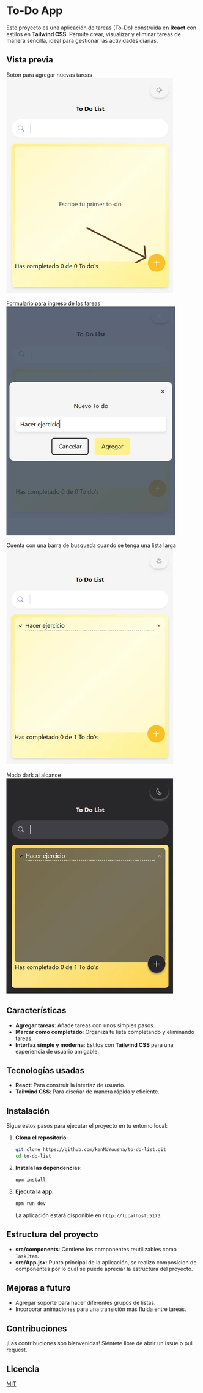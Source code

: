 
# To-Do App

Este proyecto es una aplicación de tareas (To-Do) construida en **React** con estilos en **Tailwind CSS**. Permite crear, visualizar y eliminar tareas de manera sencilla, ideal para gestionar las actividades diarias.

## Vista previa

Boton para agregar nuevas tareas
<br>
<img src="https://raw.githubusercontent.com/kenNoYuusha/to-do-list/refs/heads/main/public/preview/lista-vacia.webp" alt="Boton para agregar nuevas tareas">

Formulario para ingreso de las tareas
<br>
<img src="https://raw.githubusercontent.com/kenNoYuusha/to-do-list/refs/heads/main/public/preview/primer-todo.webp" alt="Formulario para ingreso de las tareas">

Cuenta con una barra de busqueda cuando se tenga una lista larga
<br>
<img src="https://raw.githubusercontent.com/kenNoYuusha/to-do-list/refs/heads/main/public/preview/barra-busqueda.webp" alt="Cuenta con una barra de busqueda cuando se tenga una lista larga">
![]()

Modo dark al alcance
<br>
<img src="https://raw.githubusercontent.com/kenNoYuusha/to-do-list/refs/heads/main/public/preview/modo-dark.webp" alt="Modo dark al alcance">

## Características

- **Agregar tareas**: Añade tareas con unos simples pasos.
- **Marcar como completado**: Organiza tu lista completando y eliminando tareas.
- **Interfaz simple y moderna**: Estilos con **Tailwind CSS** para una experiencia de usuario amigable.

## Tecnologías usadas

- **React**: Para construir la interfaz de usuario.
- **Tailwind CSS**: Para diseñar de manera rápida y eficiente.
  
## Instalación

Sigue estos pasos para ejecutar el proyecto en tu entorno local:

1. **Clona el repositorio**:
   ```bash
   git clone https://github.com/kenNoYuusha/to-do-list.git
   cd to-do-list
   ```

2. **Instala las dependencias**:
   ```bash
   npm install
   ```

3. **Ejecuta la app**:
   ```bash
   npm run dev
   ```
   La aplicación estará disponible en `http://localhost:5173`.

## Estructura del proyecto

- **src/components**: Contiene los componentes reutilizables como `TaskItem`.
- **src/App.jsx**: Punto principal de la aplicación, se realizo composicion de componentes por lo cual se puede apreciar la estructura del proyecto.

## Mejoras a futuro

- Agregar soporte para hacer diferentes grupos de listas.
- Incorporar animaciones para una transición más fluida entre tareas.

## Contribuciones

¡Las contribuciones son bienvenidas! Siéntete libre de abrir un issue o pull request.

## Licencia

[MIT](./LICENSE)
